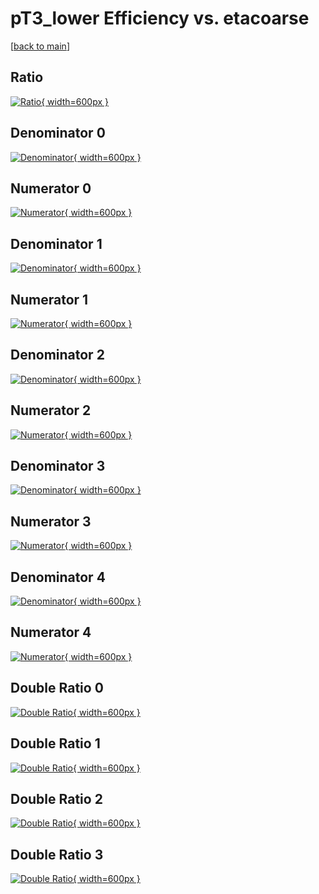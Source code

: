 # pT3_lower Efficiency vs. etacoarse

[[back to main](./)]



## Ratio

[![Ratio](../mtv/var/pT3_lower_xtr_321_-1_eff_etacoarse.png){ width=600px }](../mtv/var/pT3_lower_xtr_321_-1_eff_etacoarse.pdf)

## Denominator 0

[![Denominator](../mtv/den/pT3_lower_xtr_321_-1_eff_etacoarse_den0.png){ width=600px }](../mtv/den/pT3_lower_xtr_321_-1_eff_etacoarse_den0.pdf)

## Numerator 0

[![Numerator](../mtv/num/pT3_lower_xtr_321_-1_eff_etacoarse_num0.png){ width=600px }](../mtv/num/pT3_lower_xtr_321_-1_eff_etacoarse_num0.pdf)

## Denominator 1

[![Denominator](../mtv/den/pT3_lower_xtr_321_-1_eff_etacoarse_den1.png){ width=600px }](../mtv/den/pT3_lower_xtr_321_-1_eff_etacoarse_den1.pdf)

## Numerator 1

[![Numerator](../mtv/num/pT3_lower_xtr_321_-1_eff_etacoarse_num1.png){ width=600px }](../mtv/num/pT3_lower_xtr_321_-1_eff_etacoarse_num1.pdf)

## Denominator 2

[![Denominator](../mtv/den/pT3_lower_xtr_321_-1_eff_etacoarse_den2.png){ width=600px }](../mtv/den/pT3_lower_xtr_321_-1_eff_etacoarse_den2.pdf)

## Numerator 2

[![Numerator](../mtv/num/pT3_lower_xtr_321_-1_eff_etacoarse_num2.png){ width=600px }](../mtv/num/pT3_lower_xtr_321_-1_eff_etacoarse_num2.pdf)

## Denominator 3

[![Denominator](../mtv/den/pT3_lower_xtr_321_-1_eff_etacoarse_den3.png){ width=600px }](../mtv/den/pT3_lower_xtr_321_-1_eff_etacoarse_den3.pdf)

## Numerator 3

[![Numerator](../mtv/num/pT3_lower_xtr_321_-1_eff_etacoarse_num3.png){ width=600px }](../mtv/num/pT3_lower_xtr_321_-1_eff_etacoarse_num3.pdf)

## Denominator 4

[![Denominator](../mtv/den/pT3_lower_xtr_321_-1_eff_etacoarse_den4.png){ width=600px }](../mtv/den/pT3_lower_xtr_321_-1_eff_etacoarse_den4.pdf)

## Numerator 4

[![Numerator](../mtv/num/pT3_lower_xtr_321_-1_eff_etacoarse_num4.png){ width=600px }](../mtv/num/pT3_lower_xtr_321_-1_eff_etacoarse_num4.pdf)

## Double Ratio 0

[![Double Ratio](../mtv/ratio/pT3_lower_xtr_321_-1_eff_etacoarse_ratio0.png){ width=600px }](../mtv/ratio/pT3_lower_xtr_321_-1_eff_etacoarse_ratio0.pdf)

## Double Ratio 1

[![Double Ratio](../mtv/ratio/pT3_lower_xtr_321_-1_eff_etacoarse_ratio1.png){ width=600px }](../mtv/ratio/pT3_lower_xtr_321_-1_eff_etacoarse_ratio1.pdf)

## Double Ratio 2

[![Double Ratio](../mtv/ratio/pT3_lower_xtr_321_-1_eff_etacoarse_ratio2.png){ width=600px }](../mtv/ratio/pT3_lower_xtr_321_-1_eff_etacoarse_ratio2.pdf)

## Double Ratio 3

[![Double Ratio](../mtv/ratio/pT3_lower_xtr_321_-1_eff_etacoarse_ratio3.png){ width=600px }](../mtv/ratio/pT3_lower_xtr_321_-1_eff_etacoarse_ratio3.pdf)

